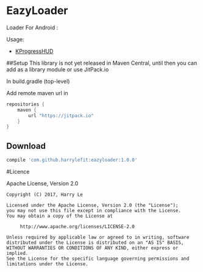 # EazyLoader
Loader For Android :

Usage: 
- [KProgressHUD](https://github.com/Kaopiz/KProgressHUD)

##Setup
This library is not yet released in Maven Central, until then you can add as a library module or use JitPack.io

In build.gradle (top-level)

Add remote maven url in

```groovy
repositories {
    maven {
        url "https://jitpack.io"
    }
}
```

Download
--------

```groovy
compile 'com.github.harrylefit:eazyloader:1.0.0'
```

#Licence

Apache License, Version 2.0


    Copyright (C) 2017, Harry Le

    Licensed under the Apache License, Version 2.0 (the "License");
    you may not use this file except in compliance with the License.
    You may obtain a copy of the License at

         http://www.apache.org/licenses/LICENSE-2.0

    Unless required by applicable law or agreed to in writing, software
    distributed under the License is distributed on an "AS IS" BASIS,
    WITHOUT WARRANTIES OR CONDITIONS OF ANY KIND, either express or implied.
    See the License for the specific language governing permissions and
    limitations under the License.
